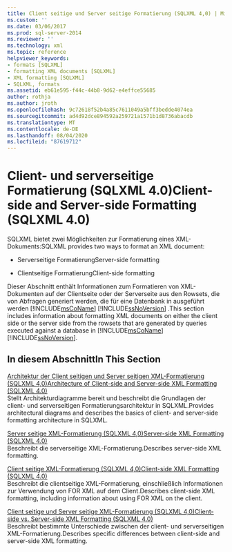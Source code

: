 ```yaml
---
title: Client seitige und Server seitige Formatierung (SQLXML 4,0) | Microsoft-Dokumentation
ms.custom: ''
ms.date: 03/06/2017
ms.prod: sql-server-2014
ms.reviewer: ''
ms.technology: xml
ms.topic: reference
helpviewer_keywords:
- formats [SQLXML]
- formatting XML documents [SQLXML]
- XML formatting [SQLXML]
- SQLXML, formats
ms.assetid: eb61e595-f44c-44b8-9d62-e4effce55685
author: rothja
ms.author: jroth
ms.openlocfilehash: 9c72618f52b4a85c7611049a5bff3bedde4074ea
ms.sourcegitcommit: ad4d92dce894592a259721a1571b1d8736abacdb
ms.translationtype: MT
ms.contentlocale: de-DE
ms.lasthandoff: 08/04/2020
ms.locfileid: "87619712"
---
```

# <a name="client-side-and-server-side-formatting-sqlxml-40"></a><span data-ttu-id="2157d-102">Client- und serverseitige Formatierung (SQLXML 4.0)</span><span class="sxs-lookup"><span data-stu-id="2157d-102">Client-side and Server-side Formatting (SQLXML 4.0)</span></span>
  <span data-ttu-id="2157d-103">SQLXML bietet zwei Möglichkeiten zur Formatierung eines XML-Dokuments:</span><span class="sxs-lookup"><span data-stu-id="2157d-103">SQLXML provides two ways to format an XML document:</span></span>  
  
-   <span data-ttu-id="2157d-104">Serverseitige Formatierung</span><span class="sxs-lookup"><span data-stu-id="2157d-104">Server-side formatting</span></span>  
  
-   <span data-ttu-id="2157d-105">Clientseitige Formatierung</span><span class="sxs-lookup"><span data-stu-id="2157d-105">Client-side formatting</span></span>  
  
 <span data-ttu-id="2157d-106">Dieser Abschnitt enthält Informationen zum Formatieren von XML-Dokumenten auf der Clientseite oder der Serverseite aus den Rowsets, die von Abfragen generiert werden, die für eine Datenbank in ausgeführt werden [!INCLUDE[msCoName](../../../includes/msconame-md.md)] [!INCLUDE[ssNoVersion](../../../includes/ssnoversion-md.md)] .</span><span class="sxs-lookup"><span data-stu-id="2157d-106">This section includes information about formatting XML documents on either the client side or the server side from the rowsets that are generated by queries executed against a database in [!INCLUDE[msCoName](../../../includes/msconame-md.md)] [!INCLUDE[ssNoVersion](../../../includes/ssnoversion-md.md)].</span></span>  
  
## <a name="in-this-section"></a><span data-ttu-id="2157d-107">In diesem Abschnitt</span><span class="sxs-lookup"><span data-stu-id="2157d-107">In This Section</span></span>  
 [<span data-ttu-id="2157d-108">Architektur der Client seitigen und Server seitigen XML-Formatierung &#40;SQLXML 4,0&#41;</span><span class="sxs-lookup"><span data-stu-id="2157d-108">Architecture of Client-side and Server-side XML Formatting &#40;SQLXML 4.0&#41;</span></span>](server-side-xml-formatting-sqlxml-4-0.md)  
 <span data-ttu-id="2157d-109">Stellt Architekturdiagramme bereit und beschreibt die Grundlagen der client- und serverseitigen Formatierungsarchitektur in SQLXML.</span><span class="sxs-lookup"><span data-stu-id="2157d-109">Provides architectural diagrams and describes the basics of client- and server-side formatting architecture in SQLXML.</span></span>  
  
 [<span data-ttu-id="2157d-110">Server seitige XML-Formatierung &#40;SQLXML 4,0&#41;</span><span class="sxs-lookup"><span data-stu-id="2157d-110">Server-side XML Formatting &#40;SQLXML 4.0&#41;</span></span>](server-side-xml-formatting-sqlxml-4-0.md)  
 <span data-ttu-id="2157d-111">Beschreibt die serverseitige XML-Formatierung.</span><span class="sxs-lookup"><span data-stu-id="2157d-111">Describes server-side XML formatting.</span></span>  
  
 [<span data-ttu-id="2157d-112">Client seitige XML-Formatierung &#40;SQLXML 4,0&#41;</span><span class="sxs-lookup"><span data-stu-id="2157d-112">Client-side XML Formatting &#40;SQLXML 4.0&#41;</span></span>](client-side-xml-formatting-sqlxml-4-0.md)  
 <span data-ttu-id="2157d-113">Beschreibt die clientseitige XML-Formatierung, einschließlich Informationen zur Verwendung von FOR XML auf dem Client.</span><span class="sxs-lookup"><span data-stu-id="2157d-113">Describes client-side XML formatting, including information about using FOR XML on the client.</span></span>  
  
 [<span data-ttu-id="2157d-114">Client seitige und Server seitige XML-Formatierung &#40;SQLXML 4,0&#41;</span><span class="sxs-lookup"><span data-stu-id="2157d-114">Client-side vs. Server-side XML Formatting &#40;SQLXML 4.0&#41;</span></span>](client-side-vs-server-side-xml-formatting-sqlxml-4-0.md)  
 <span data-ttu-id="2157d-115">Beschreibt bestimmte Unterschiede zwischen der client- und serverseitigen XML-Formatierung.</span><span class="sxs-lookup"><span data-stu-id="2157d-115">Describes specific differences between client-side and server-side XML formatting.</span></span>  
  
  
